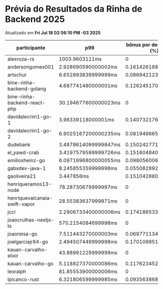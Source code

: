 # Prévia do Resultados da Rinha de Backend 2025
Atualizado em **Fri Jul 18 02:56:10 PM -03 2025**


| participante | p99 | bônus por desempenho (%) | multa ($) | lucro |
| -- | -- | -- | -- | -- |
|	alexroza-rs	|	1003.9603111ms	|	0	|	0	|	187161.49000000002	|
|	andersongomes001	|	2.928690590000002ms	|	0.16142618819999996	|	110177.24550000756	|	255430.57812127637	|
|	artschur	|	6.652893839999999ms	|	0.08694212320000003	|	107739.8437499827	|	226851.5120181386	|
|	bine-rinha-backend-golang	|	4.687741480000001ms	|	0.1262451704	|	103429.90174998394	|	229391.31916677585	|
|	bine-rinha-backend-react-php	|	30.194677600000023ms	|	0	|	107502.2676000251	|	199647.0684000466	|
|	davidalecrim1-go-1	|	3.96339118000001ms	|	0.1407321763999998	|	0	|	337010.39677057345	|
|	davidalecrim1-go-2	|	6.9025167200000235ms	|	0.08194966559999953	|	106288.33774999998	|	222279.18078083513	|
|	dudebank	|	3.4878614099999847ms	|	0.1502427718000003	|	0	|	357705.11397666996	|
|	el_yawd-crab	|	3.4197579599999726ms	|	0.15160484080000056	|	109894.81474999998	|	251692.04423548369	|
|	emiliosheinz-go	|	6.0971996800000055ms	|	0.0980560063999999	|	81163.84149999046	|	173471.71181875843	|
|	gabxdev-java-1	|	8.245855359999998ms	|	0.05508289280000003	|	0	|	333192.09670419304	|
|	gaoliveira21	|	3.447856ms	|	0.15104288000000002	|	0	|	260126.89691239683	|
|	henriqueramos13-node	|	78.28730679999997ms	|	0	|	58750.09	|	109107.31	|
|	henriquevalcanaia-swift-vapor	|	28.55383637999871ms	|	0	|	53349.81049999395	|	99078.21949998879	|
|	jccl	|	2.2906733400000006ms	|	0.17418653319999997	|	0	|	86509.09695714057	|
|	joaocrulhas-nestjs-ts	|	570.2154084699998ms	|	0	|	0	|	0	|
|	joaoreisa-go	|	7.511443270000003ms	|	0.06977113459999995	|	86285.55425	|	177445.28937746387	|
|	joelgarciajr84-go	|	2.494507449999998ms	|	0.17010985100000003	|	60074.16975	|	140764.05257891776	|
|	kauan-carvalho-elixir	|	43.88991229999999ms	|	0	|	108339.53025	|	201201.98475	|
|	kauan-carvalho-go	|	5.118827370000086ms	|	0.11762345259999828	|	0	|	346592.50110582355	|
|	leoralph	|	81.85553900000006ms	|	0	|	0	|	180885.03	|
|	lpicanco-rust	|	6.321806599999985ms	|	0.0935638680000003	|	109121.00325	|	231824.10073317314	|
